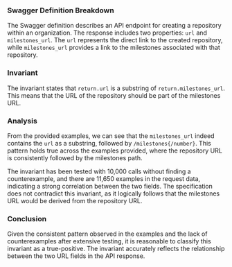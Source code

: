 ### Swagger Definition Breakdown
The Swagger definition describes an API endpoint for creating a repository within an organization. The response includes two properties: `url` and `milestones_url`. The `url` represents the direct link to the created repository, while `milestones_url` provides a link to the milestones associated with that repository.

### Invariant
The invariant states that `return.url` is a substring of `return.milestones_url`. This means that the URL of the repository should be part of the milestones URL.

### Analysis
From the provided examples, we can see that the `milestones_url` indeed contains the `url` as a substring, followed by `/milestones{/number}`. This pattern holds true across the examples provided, where the repository URL is consistently followed by the milestones path. 

The invariant has been tested with 10,000 calls without finding a counterexample, and there are 11,650 examples in the request data, indicating a strong correlation between the two fields. The specification does not contradict this invariant, as it logically follows that the milestones URL would be derived from the repository URL.

### Conclusion
Given the consistent pattern observed in the examples and the lack of counterexamples after extensive testing, it is reasonable to classify this invariant as a true-positive. The invariant accurately reflects the relationship between the two URL fields in the API response.
